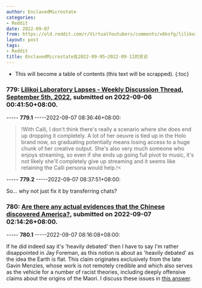 ```yaml
---
author: EnclavedMicrostate
categories:
- Reddit
date: 2022-09-07
from: https://old.reddit.com/r/VirtualYoutubers/comments/x6ksfg/lilikoi_laboratory_lapses_weekly_discussion/
layout: post
tags:
- Reddit
title: EnclavedMicrostate在2022-09-05~2022-09-11的言论
---
```


* This will become a table of contents (this text will be scrapped).
{:toc}

### 779: [Lilikoi Laboratory Lapses - Weekly Discussion Thread, September 5th, 2022](https://old.reddit.com/r/VirtualYoutubers/comments/x6ksfg/lilikoi_laboratory_lapses_weekly_discussion/), submitted on 2022-09-06 00:41:50+08:00.

----- __779.1__ -----2022-09-07 08:36:46+08:00:

>!With Calli, I don't think there's really a scenario where she does end up dropping it completely. A lot of her oeuvre is tied up in the Holo brand now, so graduating potentially means losing access to a huge chunk of her creative output. She's also very much someone who enjoys streaming, so even if she ends up going full pivot to music, it's not likely she'll completely give up streaming and it seems like retaining the Calli persona would help.!<

----- __779.2__ -----2022-09-07 08:37:51+08:00:

So... why not just fix it by transferring chats?

### 780: [Are there any actual evidences that the Chinese discovered America?](https://old.reddit.com/r/AskHistorians/comments/x7hll5/are_there_any_actual_evidences_that_the_chinese/), submitted on 2022-09-07 02:14:26+08:00.

----- __780.1__ -----2022-09-07 08:16:08+08:00:

If he did indeed say it's 'heavily debated' then I have to say I'm rather disappointed in Jay Foreman, as this notion is about as 'heavily debated' as the idea the Earth is flat. This claim originates exclusively from the late Gavin Menzies, whose work is not remotely credible and which also serves as the vehicle for a number of racist theories, including deeply offensive claims about the origins of the Maori. I discuss these issues in [this answer](https://www.reddit.com/r/AskHistorians/comments/rtjx83/some_historians_suggest_that_the_chinese_mayve/hqtnt0h/).

